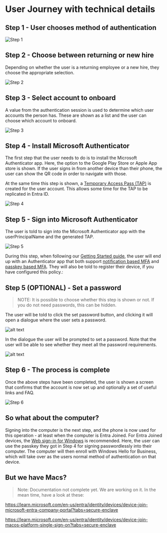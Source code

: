 # User Journey with technical details

## Step 1 - User chooses method of authentication

![Step 1](./media/Step1.png)

## Step 2 - Choose between returning or new hire

Depending on whether the user is a returning employee or a new hire, they choose the appropriate selection.

![Step 2](./media/Step2.png)

## Step 3 - Select account to onboard

A value from the authentication session is used to determine which user accounts the person has. These are shown as a list and the user can choose which account to onboard.

![Step 3](./media/Step3.png)

## Step 4 - Install Microsoft Authenticator

The first step that the user needs to do is to install the Microsoft Authenticator app. Here, the option to the Google Play Store or Apple App store is shown. If the user signs in from another device than their phone, the user can show the QR code in order to navigate with those.

At the same time this step is shown, a [Temporary Access Pass (TAP)](https://learn.microsoft.com/en-us/entra/identity/authentication/howto-authentication-temporary-access-pass) is created for the user account. This allows some time for the TAP to be replicated in Entra ID.

![Step 4](./media/Step4.png)

## Step 5 - Sign into Microsoft Authenticator

The user is told to sign into the Microsoft Authenticator app with the userPrincipalName and the generated TAP.

![Step 5](./media/Step5.png)

During this step, when following our [Getting Started guide](../Getting-Started.md), the user will end up with an Authenticator app that both support [notification based MFA](https://learn.microsoft.com/en-us/entra/identity/authentication/concept-authentication-authenticator-app#passwordless-sign-in-via-notifications) and [passkey based MFA](https://learn.microsoft.com/en-us/entra/identity/authentication/concept-authentication-authenticator-app#passkey-sign-in). They will also be told to register their device, if you have configured this policy.:

## Step 5 (OPTIONAL) - Set a password

> NOTE: It is possible to choose whether this step is shown or not. If you do not need passwords, this can be hidden.

The user will be told to click the set password button, and clicking it will open a dialogue where the user sets a password.

![alt text](./media/Group%2050.png)

In the dialogue the user will be prompted to set a password. Note that the user will be able to see whether they meet all the password requirements. 

![alt text](./media/Pwd-set-Step.png)

## Step 6 - The process is complete

Once the above steps have been completed, the user is shown a screen that confirms that the account is now set up and optionally a set of useful links and FAQ.

![Step 6](./media/Step6.png)

## So what about the computer?

Signing into the computer is the next step, and the phone is now used for this operation - at least when the computer is Entra Joined. For Entra Joined devices, the [Web sign-in for Windows](https://learn.microsoft.com/en-us/windows/security/identity-protection/web-sign-in) is recommended. Here, the user can use the passkey they got in Step 4 for signing passwordlessly into their computer. The computer will then enroll with Windows Hello for Business, which will take over as the users normal method of authentication on that device.

## But we have Macs?

> Note: Documentation not complete yet. We are working on it. In the mean time, have a look at these:

https://learn.microsoft.com/en-us/entra/identity/devices/device-join-microsoft-entra-company-portal?tabs=secure-enclave

https://learn.microsoft.com/en-us/entra/identity/devices/device-join-macos-platform-single-sign-on?tabs=secure-enclave